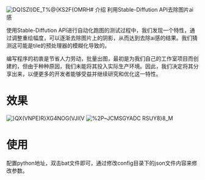 ![DQ(SZI}DE_T%@{KS2F{OMRH](https://github.com/wdy-pursue/rha/assets/57004624/54020a86-82d0-42d3-8443-d61efcfbd275)# 介绍
利用Stable-Diffution API去除图片ai感

使用Stable-Diffution API进行自动化跑图的测试过程中，我们发现一个特性，通过调整重绘幅度，可以逐渐去除图片上的阴影，从而达到去除ai感的结果。我们猜测这可能是tile的预处理器的模糊化导致的。

编写程序的初衷是节省人力劳动，批量出图，最初是为我们自己的工作室项目而创建的，但由于种种原因，我们未能将其投入实际生产环境。因此，我们决定将其分享出来，以便更多的开发者能够受益并继续研究和优化这一特性。



# 效果
![}QX(VNPE)R}XG4NOG(VJI(V](https://github.com/wdy-pursue/rha/assets/57004624/c7880b23-b13e-48c6-9e7b-1cf32002c49f)
![%2P~JCMSGYADC RSUY8}8_M](https://github.com/wdy-pursue/rha/assets/57004624/f32ac04c-1ddd-4848-97fe-6412045e21b0)



# 使用
配置python地址，双击bat文件即可，通过修改config目录下的json文件内容来修改参数。
